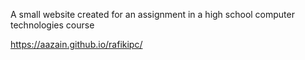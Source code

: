 A small website created for an assignment in a high school computer technologies course

https://aazain.github.io/rafikipc/
